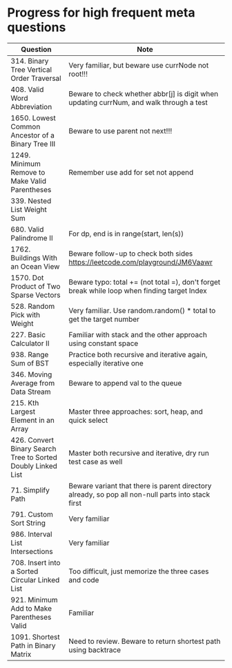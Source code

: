 # Progress for high frequent meta questions
| Question                | Note                         
| ------------------------| ------------------------------ 
| 314. Binary Tree Vertical Order Traversal | Very familiar, but beware use currNode not root!!!
| 408. Valid Word Abbreviation | Beware to check whether abbr[j] is digit when updating currNum, and walk through a test
| 1650. Lowest Common Ancestor of a Binary Tree III | Beware to use parent not next!!! 
| 1249. Minimum Remove to Make Valid Parentheses | Remember use add for set not append
| 339. Nested List Weight Sum | 
| 680. Valid Palindrome II | For dp, end is in range(start, len(s))
| 1762. Buildings With an Ocean View | Beware follow-up to check both sides https://leetcode.com/playground/JM6Vaawr
| 1570. Dot Product of Two Sparse Vectors | Beware typo: total += (not total =), don't forget break while loop when finding target Index
| 528. Random Pick with Weight | Very familiar. Use random.random() * total to get the target number
| 227. Basic Calculator II | Familiar with stack and the other approach using constant space
| 938. Range Sum of BST | Practice both recursive and iterative again, especially iterative one
| 346. Moving Average from Data Stream | Beware to append val to the queue
| 215. Kth Largest Element in an Array | Master three approaches: sort, heap, and quick select
| 426. Convert Binary Search Tree to Sorted Doubly Linked List | Master both recursive and iterative, dry run test case as well
| 71. Simplify Path | Beware variant that there is parent directory already, so pop all non-null parts into stack first
| 791. Custom Sort String | Very familiar
| 986. Interval List Intersections | Very familiar
| 708. Insert into a Sorted Circular Linked List | Too difficult, just memorize the three cases and code
| 921. Minimum Add to Make Parentheses Valid | Familiar
| 1091. Shortest Path in Binary Matrix | Need to review. Beware to return shortest path using backtrace
